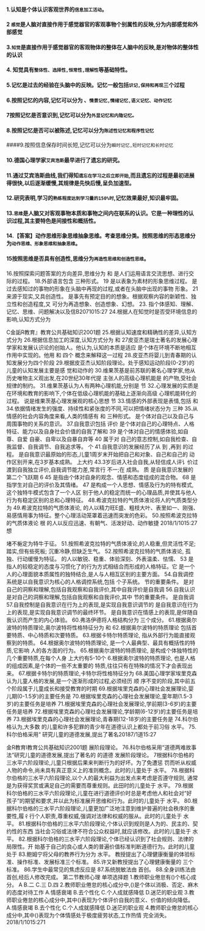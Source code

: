 #### 1.认知是个体认识客观世界的`信息加工活动`。

#### 2 `感觉`是人脑对直接作用于感觉器官的客观事物个别属性的反映,分为内部感觉和外部感觉

#### 3.`知觉`是直接作用于感觉器官的客观物体的整体在人脑中的反映,是对物体的整体性的认识

#### 4. 知觉具有`整体性、选择性,恒常性,理解性`等基础特性。

#### 5.记忆是过去的经验在头脑中的反映。记忆一般包括`识记,保持和再现`三个过程

#### 6.按照记忆的内容,记忆可以分为 、`情景记忆,情绪记忆,语义记忆、动作记忆`

#### 7按照记忆是否意识到,记忆可以分为`外显记忆和内隐记忆。`

#### 8.按照记忆是否可以被陈述,记忆可以分为`陈述性记忆和程序性记忆`

####9.按照信息保存时间长短,记忆可以分为`瞬时记忆,短时记忆和长时记忆`

#### 10.德国心理学家`艾宾浩斯`最早进行了遗忘的研究。

#### 11.通过艾宾浩斯曲线,我们得知`遗忘在学习之后立即开始`,而且遗忘的过程是最初进展得很快,以后逐渐缓慢,其规律是先快后慢,呈负加速型。

#### 12.研究表明,学习的`熟练程度达到学习量的150%时`,记忆效果最好,知识最牢固。

#### 13.`思维`是人脑又对客观事物本质和事物之间内在联系的认识。它是一种理性的认识过程,其主要特色是间接性和概括性。

#### 14.【答案】动作思维形象思维抽象思维。考查思维分类。按照思维的形态思维分为`动作思维、形象思维和抽象思维`。


#### 15按照思维是否具有创造性,思维分为`再造性思维和创造性思维`。


16.按照探索问题答案的方向差异,思维分为
和
是人们运用语言交流思想、进行交际的过程。
18.外部语言包含
三种形式。
19
是以表象为素材的形象思维过程。
是过去感知过的事物的形象在头脑中再现的过程,或者在头脑中出现的事物
形象。
21
来源于现实,又具创造性。
是事先有预定目的的想象。根据观察内容的新颖性、独立性和创造程度,又
可分为再造想象、创造想象、幻想。
23.
指个体感知、理解、记忆、思维、问题解决以及信B2071015:27
24.根据人在知觉时是否受环境信息的影响,认知方式分为

C金詬R教育』教育公共基础知识2001题
25.根据认知速度和精确性的差异,认知方式分为
26.根据信息加工的深度,认知方式分为
和
27皮亚杰是瑞士著名的发展心理学家和发展认识论的创始人。他认为,认知的本质是适应
是个体在环境不断地相互作用中实现的。他用
和
四个
概念来解释这一过程
28.皮亚杰将婴儿到青春期的认知发展分为四个阶段
29.根据皮亚杰认知阶段理论。处于感知运动阶段(0-2岁)的儿童的认知发展主要是感
觉和动作的
30.维果茨基是前苏联的著名心理学家,他从历史唯物主义观出发,在20世纪30年代提
主张人的高级心理机能是
的产物,受社会规律的制约。
31.维果茨基认为人有两种心理机能,分别是
节
32.心理发展的实质是在环境和教育的影响下,个体在低级心理机能的基础上逐渐向高级
心理机能转化的过程。
说是维果茨基心理发展观的核心思想
节
33.情感的外部表现是表情,包括
和
34.依据情绪发生的强度、持续性和紧张度的不同,可以把情绪状态分为
三种
35.从情感的社会内容角度来看,人类的情感有
和
三种形式。
是个体对自己以及自己与周围事物的关系的意识。
37.自我意识包括
评价
是个体对自己的心理特点、人格特征、能力以及自身社会价值的自我了解和
39
是个体对自己的情感体验,如自尊、自爱
自豪、自卑以及自暴自弃等
40
属于对
自己的意志控制,如自我检查、自我监督、自我调节、自我追求等。
个
41.自我意识的发展经历了从
到
,再到
的过程。
是自我意识最原始的形态,儿童1周岁末开始把自己和对象、自己和自己的
动作区别开来,在3岁基本成熟。
上大约
43.3岁后进入社会自我,从轻信成人评讠价过渡到自我独立评价,自我调节能力差,常言行
不一;在
成熟。
质
是自我意识发展的第二个飞跃期
6
45
是指由个体对自身的观念、情感和态度组成的混合物。
68
是指学生对自己的评价及其情绪。
47
是构成一个人思想、情感及行为的特有模式,这个独特牛模式包含了一个人区
别于他人的稳定而统一的心理品质,并使其与他人行为有稳定区别的总和心理特征。
48.希波克拉特的气质体液论将人的气质类型分为
49.希波克拉特的气质体液论,
的人以精力旺E盛、粗枝大叶、表里如一、刚强、
易感情用事为特征。整个心理活动笼罩着迅速而突发的色彩。
50.按照希波克拉特的气质体液论
根
的人以反应迅速、有朝气、活泼好动、动作敏捷
2018/1/1015:27想

堵不梔定为特牛于征。
51.按照希波克拉特的气质体液论,的人稳重,但灵活性不足;踏实,但有些死板;
沉重冷静,但缺乏生气。
52.按照希波克拉特的气质体液论,
孤独、行动缓慢为特征。
的人以敏锐、稳重、体验深刻、外表温柔、怯懦、
53
是指人的较稳定的态度与习惯化了的行为方式相结合而形成的人格特征。它
是一个人的心理面貌本质属性的独特结合,是人与人相互区别的主要方面。
54.自我调控系统是以自我意识为核心的人格调控系统,包括
个子系统。
节的重要条件。
是对自己的洞察和理解,包括自我观察和自我评价,其中自我评价是自我调
56.自我认识是对自己的洞察和理解,包括自我观察和自我评价,其中
节的重要条件。
是自我调
57.自我控制是自我意识在行为上的表现,是实现自我意识调节的
是自我意识在行为上的表现,是实现自我意识调节的最终环节。
是自我意识在情感上的表现,是伴随自我认识而产生的内心体验。
60.弗洛伊德将人格结构分为
三个成分。
61.根据奥尔波特的特质理论,奥尔波特将性格特征分为
和
62.根据奥尔波特的特质理论
包括首要特质、中心特质和次要特质。
63.根据卡特尔特质理论,
指从外部行为能直接观察到的特质。
64.根据奥尔波特的特质理论,
是一个人最典型、最具有概括性的特质,它影响
人的各方面的行为。
65.根据奥尔波特的特质理论,
是构成个体独特性的几个重要特质,在每个人身
上大约有5-10个
6.根据奥尔波特的特质理论,
也是人格的组成因素,是个体的一些不太重要的
特质,往往只有在特殊的情况下才会表现出来。
67.根据卡特尔的特质理论,卡特尔将性格特征分为
68.美国心理学家埃里克森认为儿童人格的发展,是一个逐渐形成的过程,必须经历
顺
序不变的阶段,其中前五个阶段属于儿童成长和接受教育的时期
69.根据埃里克森的心理社会发展理论,婴儿期(0-1.5岁)的主要任务是
70.根据埃里克森的心理社会发展理论,童年期(1.5-3岁)的主要任务是培养
71.根据埃里克森的心理社会发展理论,学前期(3-6岁)的主要任务是培养
72.根据埃里克森的心理社会发展理论,学龄期(6-12岁)的主要任务是培养
73.根据埃里克森的心理社会发展理论,青春期(12-18岁)的主要任务是
74.科尔伯格认为,大多数
的儿童和许多犯罪的青少年在道德认识上都处于前习俗
水平。
75.科尔伯格采用“
研究儿童的道德发展,提出了著名20187/1道15:27

金R教育l教育公共基础知识2001题
展阶段理论。
76.科尔伯格采用“道德两难故事法”研究儿童的道德发展,提出了著名的
的道德
发展阶段理论。
7根据科尔伯格的三水平六阶段理论,儿童只根据后果来判断行为的好坏。为了免遭惩
罚而听从权威人物的命令,尚未具有真正意义上的准则概念。此时的儿童处于
水平。
78.根据科尔伯格的三水平六阶段理论,以个人的最大利益为出发点来考虑是否遵守规则,
通常是为获得奖赏或满足自己的需要而尊重规则。此田时的儿童处于
水平。
79.根据科尔伯格的三水平六阶段理论,儿童在进行道德评价时总是考虑他人和社会对“好
孩子”的期望和要求,并以此为标准展开思维和行为。此时的儿童处于
水平。
80.根据科尔伯格的三水平六阶段理论,儿童更加广泛地注意到维护普遍的社会秩序的重
要性,履彳行个人职责,尊重权威,强调对法律和权威的服从。此时的儿童处于
水平。
81.根据科尔伯格的三水平六阶段理论,个体认识到规则是人为的、民主的、契约性的东西
当社会习俗或法律不符合公众权益时,就应该修改。此时的儿童处于
水平。
82.根据科尔伯格的三水平六阶段理论,个体已经认识到了社会规则、法律的局限性。开
始基于自己的良心或人类的普遍价值标准判断道德行为。此时的儿童处于
83.鲍姆宁将父母的教养行为分为
水平。
教授提出了心理健康衡量的体验标准、操作标准、发展标准三个标准。
85.许又新教授提出了心理健康衡量的
三个标准。
86.学生中最常见的焦虑反应是
87.系统脱敏法由
首创。
88.全身训练法由
首创,经后人修改完成。
第二节教师心理
单项选择题
1.教师职业倦怠有()个核心成分。
A
B.二
C.三
D.四
2.教师职业倦怠的核心成分中,()是个体以消极、否定、麻木的态度对待工作
A.情感衰竭
B.去个性化
C.个人成就感降低
D.迷茫的职业观
3.教师职业倦怠的核心成分中,其中()表现为个体评价自我的意义、价值的倾向降低。
A.情感衰竭
B.去个性化
C.个人成就感降低
D.迷茫的职业观
4.教师职业倦怠的核心成分中,其中()表现为个体情感处于极度疲劳状态,工作热情
完全消失。
2018/1/1015:271